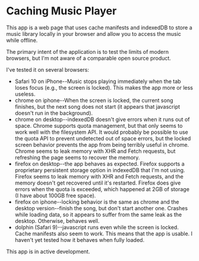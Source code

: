 # Caching Music Player

This app is a web page that uses cache manifests and indexedDB to store a music library locally in your browser and allow you to access the music while offline.

The primary intent of the application is to test the limits of modern browsers, but I'm not aware of a comparable open source product.

I've tested it on several browsers:
- Safari 10 on iPhone--Music stops playing immediately when the tab loses focus (e.g., the screen is locked).  This makes the app more or less useless.
- chrome on iphone--When the screen is locked, the current song finishes, but the next song does not start (it appears that javascript doesn't run in the background).
- chrome on desktop--indexedDB doesn't give errors when it runs out of space.  Chrome supports quota management, but that only seems to work well with the filesystem API.  It would probably be possible to use the quota API to prevent undetected out of space errors, but the locked screen behavior prevents the app from being terribly useful in chrome.  Chrome seems to leak memory with XHR and Fetch requests, but refreshing the page seems to recover the memory.
- firefox on desktop--the app behaves as expected.  Firefox supports a proprietary persistent storage option in indexedDB that I'm not using.  Firefox seems to leak memory with XHR and Fetch requests, and the memory doesn't get recovered until it's restarted.  Firefox does give errors when the quota is exceeded, which happened at 2GB of storage (I have about 100GB free space).
- firefox on iphone--locking behavior is the same as chrome and the desktop version--finish the song, but don't start another one.  Crashes while loading data, so it appears to suffer from the same leak as the desktop.  Otherwise, behaves well.
- dolphin (Safari 9)--javascript runs even while the screen is locked.  Cache manifests also seem to work.  This means that the app is usable.  I haven't yet tested how it behaves when fully loaded.

This app is in active development.

